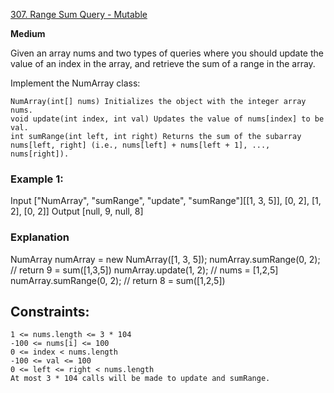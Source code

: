 [307. Range Sum Query - Mutable](https://leetcode.com/problems/range-sum-query-mutable/)

**Medium**

Given an array nums and two types of queries where you should update the value of an index in the array, and retrieve the sum of a range in the array.

Implement the NumArray class:

    NumArray(int[] nums) Initializes the object with the integer array nums.
    void update(int index, int val) Updates the value of nums[index] to be val.
    int sumRange(int left, int right) Returns the sum of the subarray nums[left, right] (i.e., nums[left] + nums[left + 1], ..., nums[right]).

### Example 1:

Input
["NumArray", "sumRange", "update", "sumRange"][[1, 3, 5]], [0, 2], [1, 2], [0, 2]]
Output
[null, 9, null, 8]

### Explanation

NumArray numArray = new NumArray([1, 3, 5]);
numArray.sumRange(0, 2); // return 9 = sum([1,3,5])
numArray.update(1, 2); // nums = [1,2,5]
numArray.sumRange(0, 2); // return 8 = sum([1,2,5])

## Constraints:

    1 <= nums.length <= 3 * 104
    -100 <= nums[i] <= 100
    0 <= index < nums.length
    -100 <= val <= 100
    0 <= left <= right < nums.length
    At most 3 * 104 calls will be made to update and sumRange.

